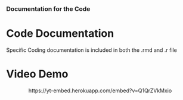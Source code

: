### Documentation for the Code

# Code Documentation
Specific Coding documentation is included in both the .rmd and .r file

# Video Demo
<p align=center>
https://yt-embed.herokuapp.com/embed?v=Q1QrZVkMxio
</p>
